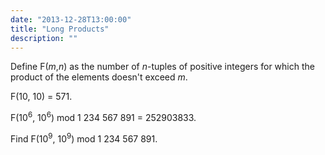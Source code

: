 ```yaml
---
date: "2013-12-28T13:00:00"
title: "Long Products"
description: ""
---
```


<p>Define F(<var>m</var>,<var>n</var>) as the number of <var>n</var>-tuples of positive integers for which the product of the elements doesn't exceed <var>m</var>.</p>
<p>F(10, 10) = 571.</p>
<p>F(10<sup>6</sup>, 10<sup>6</sup>) mod 1 234 567 891 = 252903833.</p>
<p>Find F(10<sup>9</sup>, 10<sup>9</sup>) mod 1 234 567 891.</p>

